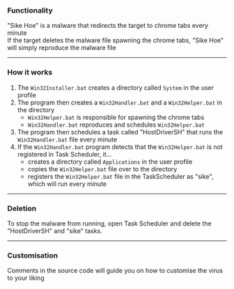 ### Functionality  
"Sike Hoe" is a malware that redirects the target to chrome tabs every minute  
If the target deletes the malware file spawning the chrome tabs, "Sike Hoe" will simply reproduce the malware file

---

### How it works
1. The `Win32Installer.bat` creates a directory called `System` in the user profile
2. The program then creates a `Win32Handler.bat` and a `Win32Helper.bat` in the directory
   - `Win32Helper.bat` is responsible for spawning the chrome tabs
   - `Win32Handler.bat` reproduces and schedules `Win32Helper.bat`
3. The program then schedules a task called "HostDriverSH" that runs the `Win32Handler.bat` file every minute
4. If the `Win32Handler.bat` program detects that the `Win32Helper.bat` is not registered in Task Scheduler, it...
   - creates a directory called `Applications` in the user profile
   - copies the `Win32Helper.bat` file over to the directory
   - registers the `Win32Helper.bat` file in the TaskScheduler as "sike", which will run every minute
  
---

### Deletion
To stop the malware from running, open Task Scheduler and delete the "HostDriverSH" and "sike" tasks.

---

### Customisation
Comments in the source code will guide you on how to customise the virus to your liking
